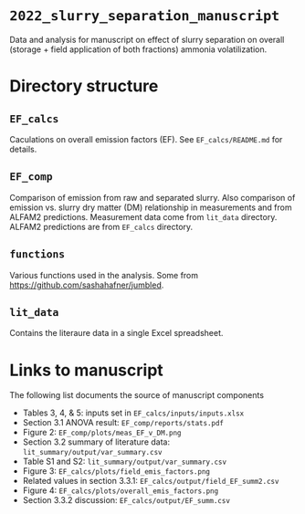 # `2022_slurry_separation_manuscript`
Data and analysis for manuscript on effect of slurry separation on overall (storage + field application of both fractions) ammonia volatilization.

# Directory structure
## `EF_calcs` 
Caculations on overall emission factors (EF). 
See `EF_calcs/README.md` for details.

## `EF_comp` 
Comparison of emission from raw and separated slurry. 
Also comparison of emission vs. slurry dry matter (DM) relationship in measurements and from ALFAM2 predictions. 
Measurement data come from `lit_data` directory.
ALFAM2 predictions are from `EF_calcs` directory.

## `functions`
Various functions used in the analysis.
Some from <https://github.com/sashahafner/jumbled>.

## `lit_data`
Contains the literaure data in a single Excel spreadsheet.

# Links to manuscript
The following list documents the source of manuscript components

* Tables 3, 4, & 5: inputs set in `EF_calcs/inputs/inputs.xlsx` 
* Section 3.1 ANOVA result: `EF_comp/reports/stats.pdf`
* Figure 2: `EF_comp/plots/meas_EF_v_DM.png` 
* Section 3.2 summary of literature data: `lit_summary/output/var_summary.csv` 
* Table S1 and S2: `lit_summary/output/var_summary.csv` 
* Figure 3: `EF_calcs/plots/field_emis_factors.png` 
* Related values in section 3.3.1: `EF_calcs/output/field_EF_summ2.csv` 
* Figure 4:  `EF_calcs/plots/overall_emis_factors.png` 
* Section 3.3.2 discussion: `EF_calcs/output/EF_summ.csv` 
